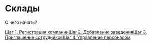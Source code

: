 # Склады

С чего начать?

[Шаг 1. Регистрация компании](broken-reference)[Шаг 2. Добавление заведения](broken-reference)[Шаг 3. Приглашение сотрудников](broken-reference)[Шаг 4. Управление персоналом](broken-reference)
